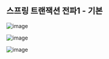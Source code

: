 ## **스프링 트랜잭션 전파1 - 기본**

![image](https://user-images.githubusercontent.com/79301439/211306961-b4154704-4bde-4be3-b32c-b31e07352fbe.png)

![image](https://user-images.githubusercontent.com/79301439/211307007-2255503f-f0c8-41b1-94ee-3efa75227a77.png)

![image](https://user-images.githubusercontent.com/79301439/211307045-c565519e-228e-4fc0-99f6-fb1c75891c90.png)
